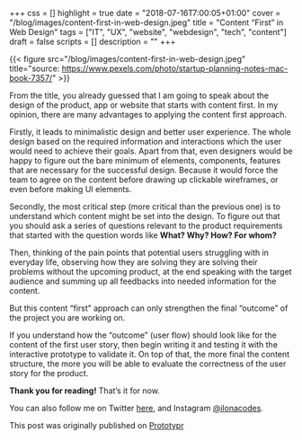 +++
css = []
highlight = true
date = "2018-07-16T7:00:05+01:00"
cover = "/blog/images/content-first-in-web-design.jpeg"
title = "Content “First” in Web Design"
tags = ["IT", "UX", "website", "webdesign", "tech", "content"]
draft = false
scripts = []
description = ""
+++

{{< figure src="/blog/images/content-first-in-web-design.jpeg" title="source: https://www.pexels.com/photo/startup-planning-notes-mac-book-7357/" >}}

From the title, you already guessed that I am going to speak about the design of the product, app or website that starts with content first.
In my opinion, there are many advantages to applying the content first approach.

<!--more-->

Firstly, it leads to minimalistic design and better user experience. The whole design based on the required information and interactions which the user would need to achieve their goals. Apart from that, even designers would be happy to figure out the bare minimum of elements, components, features that are necessary for the successful design. Because it would force the team to agree on the content before drawing up clickable wireframes, or even before making UI elements.

Secondly, the most critical step (more critical than the previous one) is to understand which content might be set into the design. To figure out that you should ask a series of questions relevant to the product requirements that started with the question words like **What? Why? How? For whom?**

Then, thinking of the pain points that potential users struggling with in everyday life, observing how they are solving they are solving their problems without the upcoming product, at the end speaking with the target audience and summing up all feedbacks into needed information for the content.

But this content “first” approach can only strengthen the final “outcome” of the project you are working on.

If you understand how the “outcome” (user flow) should look like for the content of the first user story, then begin writing it and testing it with the interactive prototype to validate it. On top of that, the more final the content structure, the more you will be able to evaluate the correctness of the user story for the product.

**Thank you for reading!** That’s it for now.

You can also follow me on Twitter [here](https://twitter.com/ilonacodes), and Instagram [@ilonacodes](https://www.instagram.com/ilonacodes/).

This post was originally published on [Prototypr](https://blog.prototypr.io/content-first-in-web-design-d3d6d240f3b3)


